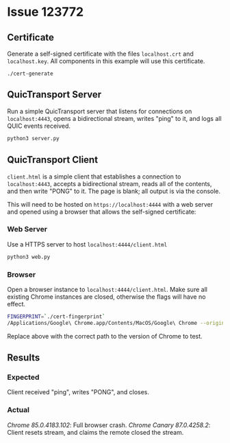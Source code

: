 # Issue 123772

## Certificate
Generate a self-signed certificate with the files `localhost.crt` and `localhost.key`. All components in this example will use this certificate.

```
./cert-generate
```

## QuicTransport Server
Run a simple QuicTransport server that listens for connections on `localhost:4443`, opens a bidirectional stream, writes "ping" to it, and logs all QUIC events received.

```bash
python3 server.py
```

## QuicTransport Client
`client.html` is a simple client that establishes a connection to `localhost:4443`, accepts a bidirectional stream, reads all of the contents, and then write "PONG" to it. The page is blank; all output is via the console.

This will need to be hosted on `https://localhost:4444` with a web server and opened using a browser that allows the self-signed certificate:

### Web Server
Use a HTTPS server to host `localhost:4444/client.html`

```bash
python3 web.py
```

### Browser
Open a browser instance to `localhost:4444/client.html`. Make sure all existing Chrome instances are closed, otherwise the flags will have no effect.

```bash
FINGERPRINT=`./cert-fingerprint`
/Applications/Google\ Chrome.app/Contents/MacOS/Google\ Chrome --origin-to-force-quic-on="localhost:4443" --ignore-certificate-errors-spki-list="${FINGERPRINT}" https://localhost:4444/client.html
```

Replace above with the correct path to the version of Chrome to test.

## Results
### Expected
Client received "ping", writes "PONG", and closes.

### Actual
*Chrome 85.0.4183.102*: Full browser crash.
*Chrome Canary 87.0.4258.2*: Client resets stream, and claims the remote closed the stream.
